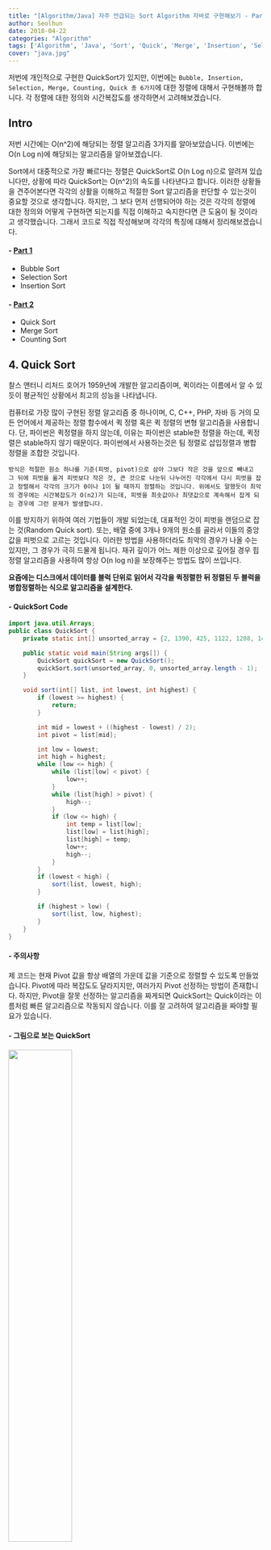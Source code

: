 ```yaml
---
title: "[Algorithm/Java] 자주 언급되는 Sort Algorithm 자바로 구현해보기 - Part 2"
author: Seolhun
date: 2018-04-22
categories: "Algorithm"
tags: ['Algorithm', 'Java', 'Sort', 'Quick', 'Merge', 'Insertion', 'Selection', 'Bubble', 'Counting']
cover: "java.jpg"
---
```

저번에 개인적으로 구현한 QuickSort가 있지만, 이번에는 `Bubble, Insertion, Selection, Merge, Counting, Quick 총 6가지`에 대한 정렬에 대해서 구현해볼까 합니다. 각 정렬에 대한 정의와 시간복잡도를 생각하면서 고려해보겠습니다.

## Intro
저번 시간에는 O(n^2)에 해당되는 정렬 알고리즘 3가지를 알아보았습니다. 이번에는 O(n Log n)에 해당되는 알고리즘을 알아보겠습니다.

Sort에서 대중적으로 가장 빠르다는 정렬은 QuickSort로 O(n Log n)으로 알려져 있습니다만, 상황에 따라 QuickSort는 O(n^2)의 속도를 나타낸다고 합니다. 이러한 상황들을 견주어본다면 각각의 상활을 이해하고 적절한 Sort 알고리즘을 판단할 수 있는것이 중요할 것으로 생각합니다. 하지만, 그 보다 먼저 선행되어야 하는 것은 각각의 정렬에 대한 정의와 어떻게 구현하면 되는지를 직접 이해하고 숙지한다면 큰 도움이 될 것이라고 생각했습니다. 그래서 코드로 직접 작성해보며 각각의 특징에 대해서 정리해보겠습니다.

#### - [Part 1](/algorithms/posts/20180422-java-allaboutsort1/)
- Bubble Sort
- Selection Sort
- Insertion Sort

#### - [Part 2](/algorithms/posts/20180422-java-allaboutsort2/)
- Quick Sort
- Merge Sort
- Counting Sort

## 4. Quick Sort
찰스 앤터니 리처드 호어가 1959년에 개발한 알고리즘이며, 퀵이라는 이름에서 알 수 있듯이 평균적인 상황에서 최고의 성능을 나타냅니다.

컴퓨터로 가장 많이 구현된 정렬 알고리즘 중 하나이며, C, C++, PHP, 자바 등 거의 모든 언어에서 제공하는 정렬 함수에서 퀵 정렬 혹은 퀵 정렬의 변형 알고리즘을 사용합니다.
단, 파이썬은 퀵정렬을 하지 않는데, 이유는 파이썬은 stable한 정렬을 하는데, 퀵정렬은 stable하지 않기 때문이다. 파이썬에서 사용하는것은 팀 정렬로 삽입정렬과 병합정렬을 조합한 것입니다.

`방식은 적절한 원소 하나를 기준(피벗, pivot)으로 삼아 그보다 작은 것을 앞으로 빼내고 그 뒤에 피벗을 옮겨 피벗보다 작은 것, 큰 것으로 나눈뒤 나누어진 각각에서 다시 피벗을 잡고 정렬해서 각각의 크기가 0이나 1이 될 때까지 정렬하는 것입니다. 위에서도 말했듯이 최악의 경우에는 시간복잡도가 O(n2)가 되는데, 피벗을 최솟값이나 최댓값으로 계속해서 잡게 되는 경우에 그런 문제가 발생합니다. `

이를 방지하기 위하여 여러 기법들이 개발 되었는데, 대표적인 것이 피벗을 랜덤으로 잡는 것(Random Quick sort). 또는, 배열 중에 3개나 9개의 원소를 골라서 이들의 중앙값을 피벗으로 고르는 것입니다. 이러한 방법을 사용하더라도 최악의 경우가 나올 수는 있지만, 그 경우가 극히 드물게 됩니다. 재귀 깊이가 어느 제한 이상으로 깊어질 경우 힙 정렬 알고리즘을 사용하여 항상 O(n log n)을 보장해주는 방법도 많이 쓰입니다.

**요즘에는 디스크에서 데이터를 블럭 단위로 읽어서 각각을 퀵정렬한 뒤 정렬된 두 블럭을 병합정렬하는 식으로 알고리즘을 설계한다.**

#### - QuickSort Code
```java
import java.util.Arrays;
public class QuickSort {
    private static int[] unsorted_array = {2, 1390, 425, 1122, 1208, 1443, 462, 1155, 849, 455, 1053, 1155, 318, 79, 788};

    public static void main(String args[]) {
        QuickSort quickSort = new QuickSort();
        quickSort.sort(unsorted_array, 0, unsorted_array.length - 1);
    }

    void sort(int[] list, int lowest, int highest) {
        if (lowest >= highest) {
            return;
        }

        int mid = lowest + ((highest - lowest) / 2);
        int pivot = list[mid];

        int low = lowest;
        int high = highest;
        while (low <= high) {
            while (list[low] < pivot) {
                low++;
            }
            while (list[high] > pivot) {
                high--;
            }
            if (low <= high) {
                int temp = list[low];
                list[low] = list[high];
                list[high] = temp;
                low++;
                high--;
            }
        }
        if (lowest < high) {
            sort(list, lowest, high);
        }

        if (highest > low) {
            sort(list, low, highest);
        }
    }
}
```

#### - 주의사항
제 코드는 현재 Pivot 값을 항상 배열의 가운데 값을 기준으로 정렬할 수 있도록 만들었습니다. Pivot에 따라 복잡도도 달라지지만, 여러가지 Pivot 선정하는 방법이 존재합니다. 하지만, Pivot을 잘못 선정하는 알고리즘을 짜게되면 QuickSort는 Quick이라는 이름처럼 빠른 알고리즘으로 작동되지 않습니다. 이를 잘 고려하여 알고리즘을 짜야할 필요가 있습니다.

#### - 그림으로 보는 QuickSort
<div class='text-center'>
  <img src="/images/contents/20180422/sort/Quicksort.gif" width="50%">
</div>

## 5. Merge Sort
> 합병 정렬 또는 병합 정렬(merge sort)은 O(n log n) 비교 기반 정렬 알고리즘이다. 일반적인 방법으로 구현했을 때 이 정렬은 안정 정렬에 속하며, 분할 정복 알고리즘의 하나이다. 존 폰 노이만이 1945년에 개발했다.

원소 개수가 1 또는 0이 될 때까지 두 부분으로 짜개고 짜개서 (두 개씩이 될때까지) 자른 순서의 역순으로 크기를 비교해 병합해 나갑니다. 병합된 부분 안은 이미 정렬되어 있으므로 전부 비교하지 않아도 제자리를 찾을 수 있습니다. 대표적인 분할 정복 알고리즘으로 존 폰 노이만의 천재성을 엿볼 수 있는 알고리즘입니다.

성능은 퀵정렬보다 전반적으로 뒤떨어지고, 데이터 크기만한 메모리가 더 필요하지만 `최대의 장점은 데이터의 상태에 별 영향을 받지 않는다는 점과 stable sort라는 점입니다.` 힙이나 퀵의 경우에는 배열 A[25] = 100, A[33] = 100인 정수형 배열을 정렬한다고 할 때, 33번째에 있던 100이 25번째에 있던 100보다 앞으로 오는 경우가 생길 수 있습니다. 그에 반해서 병합정렬은 그런 문제를 일으키지 않습니다.

#### - MergeSort Code
```java
import java.util.Arrays;
public class MergeSort {
    private static int[] unsorted_array = {2, 1390, 425, 1122, 1208, 1443, 462, 1155, 849, 455, 1053, 1155, 318, 79, 788};
    private int[] numbers;
    private int[] helper;

    public static void main(String args[]) {
        MergeSort mergeSort = new MergeSort();
        mergeSort.sort(unsorted_array);
    }

    public void sort(int[] values) {
        this.numbers = values;
        int size = values.length;
        this.helper = new int[size];
        mergesort(0, size - 1);
    }

    private void mergesort(int low, int high) {
        if (low < high) {
            int middle = low + (high - low) / 2;
            mergesort(low, middle);
            mergesort(middle + 1, high);
            merge(low, middle, high);
        }
    }

    private void merge(int low, int middle, int high) {
        for (int i = low; i <= high; i++) {
            helper[i] = numbers[i];
        }

        int l1 = low;
        int mid = middle + 1;
        int l2 = low;
        while (l1 <= middle && mid <= high) {
            if (helper[l1] <= helper[mid]) {
                numbers[l2] = helper[l1];
                l1++;
            } else {
                numbers[l2] = helper[mid];
                mid++;
            }
            l2++;
        }
        while (l1 <= middle) {
            numbers[l2] = helper[l1];
            l2++;
            l1++;
        }

    }
}
```

#### - 그림으로 보는 MergeSort
<div class='text-center'>
  <img src="/images/contents/20180422/sort/Mergesort.gif" width="50%">
</div>

## 6. Counting Sort
카운팅 정렬은 가장 큰 데이터에 따라 효율이 좌지우지됩니다. 쉽게 설명하자면 특정 데이터의 개수(1이 두 개 있다면 2)를 데이터의 값에 대응하는 위치에 저장한 뒤, 자신의 위치에서 앞에 있던 값을 모두 더한 배열을 만든 뒤, 거기서 데이터가 들어가야 할 위치를 찾아내는 정렬 알고리즘입니다. 이 경우에 데이터의 최댓값을 k라 두면, 시간 복잡도는 O(n+k)입니다. 예를 들어 10개의 숫자를 정렬하는 데, 가장 큰 숫자가 100일 경우, O(n^2)이 됩니다. 100(k)은 10(n)의 제곱이니까요. 1000이면 O(n^3)이 되죠. 즉 정렬할 수들의 최대값에 영향을 받는 알고리즘이라고 볼 수 있습니다.

하지만, 만약 k가 억 단위를 넘어간다면? n이 아무리 작아도 동작시간이 커집니다. 이럴 때는 Counting Sort를 사용하는 것은 바람직하지 않습니다. 반대로 k가 매우 작다면, 오히려 선형시간의 효과를 볼 수 있습니다. 즉, k가 작다는 조건이라면 매우 효율적인 정렬입니다. 또한, 카운팅 정렬은 배열을 사용하는 특성상, 정수라는 전제를 깔고 있습니다.

#### - CountingSort Code
```java
import java.util.Arrays;

public class CountingSort {
    private static int[] unsorted_array = {2, 139, 42, 112, 120, 144, 46, 115, 84, 45, 105, 115, 31, 79, 78};

    private int[] counts;
    private int[] results;

    public static void main(String args[]) {
        CountingSort countingSort = new CountingSort();
        System.out.println(Arrays.toString(countingSort.sort(unsorted_array)));
    }

    int[] sort(int[] values) {
        int max = findMaxValue(values);
        counts = new int[max + 1];
        results = new int[values.length + 1];
        for (int i = 0; i < counts.length; i++) {
            counts[i] = 0;
        }

        for (int value : values) {
            counts[value] = counts[value] + 1;
        }

        for (int i = 1; i < counts.length; i++) {
            counts[i] = counts[i] + counts[i - 1];
        }

        for (int i = values.length - 1; i >= 0; i--) {
            results[counts[values[i]]] = values[i];
            counts[values[i]] = counts[values[i]] - 1;
        }
        return results;
    }

    int findMaxValue(int[] values) {
        int max = 0;
        for (int value : values) {
            if (max < value) {
                max = value;
            }
        }
        return max;
    }
}

```

#### - CountingSort 체험해보기
아래 사이트에 가면 CountingSort를 직접 단계별 과정을 확인하실 수 있습니다.
[View - CountingSort Test](http://www.cs.miami.edu/home/burt/learning/Csc517.091/workbook/countingsort.html)


## 대부분의 Sort 시간/공간복잡도
<div class='text-center'>
  <img src="/images/contents/20180422/sort/Sorts.png" width="50%">
</div>

## Outro
이번 Part 2에서는 Quick, Merge, Counting Sort에 대해서 간단히 구현해보고 알아보았습니다. Quick, MergeSort 같은 경우는 분할정복의 패턴으로 각각의 배열들을 분할/합치는 작업을 통해서 해당 배열들을 정렬하는 방법을 선택하고 있습니다. 그 중, QuickSort 같은 경우는 Pivot을 기준으로 분할되는데, Pivot의 기준이 잘못선택되는 경우 혹은 각각의 값들의 차가 불규칙하고 커서 이를 잘 나누기가 힘든 경우 O(n^2)의 복잡도를 가질 확률이 높아집니다.

이에 반해 MergeSort는 배열의 갯수를 기준으로 정확히 나누어서 정렬하기 때문에 O(n Lon n)의 시간복잡도를 일정하게 가져갈 수 있습니다. 거기에 Stable하게 배열을 나눌 수 있어서 QuickSort보다 안정적인 정렬을 할 수 있습니다. 그러한 이유가, Python에서 QuickSort로 구현되지 않은 이유라고 할 수 있을 것입니다.

CountingSort는 최대 값을 기준으로 시간복잡도가 달라지는 경우인데, 각각의 값이 일정한 순서로 증가한 값들일수록 CountingSort가 더 적합할 것으로 보입니다. 특히, n Log n보다 K의 값이 작아지는 경계선을 잘 고려한다면 이를 잘 사용할 수 있을 것으로 판단합니다.

기본적인 코드와 함께 간단히 Sort에 대해서 알아보았는데, 내용적으로 많이 부족해보인다고 생각합니다. 책과 여러가지를 더 검색하여 해당 내용을 보충해야 될것으로 보이며, 이와 같은 내용은 계속 수정해나가도록 하겠습니다. 감사합니다.

## References
- [Namu Wiki - 정렬 알고리즘](https://namu.wiki/w/%EC%A0%95%EB%A0%AC%20%EC%95%8C%EA%B3%A0%EB%A6%AC%EC%A6%98#s-2.1.2)
- [xybernetics - SortingAlgorithmsExplained](http://www.xybernetics.com/techtalk/SortingAlgorithmsExplained/SortingAlgorithmsExplained.html)
- [Vogella - Sort](http://www.vogella.com/tutorials/JavaAlgorithmsMergesort/article.html)
